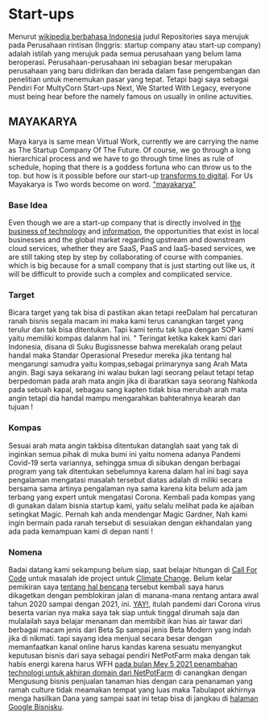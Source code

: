 # Start-ups
Menurut [wikipedia berbahasa Indonesia]( https://id.wikipedia.org/wiki/Perusahaan_rintisan) judul Repositories saya merujuk pada Perusahaan rintisan (Inggris: startup company atau start-up company) adalah istilah yang merujuk pada semua perusahaan yang belum lama beroperasi. Perusahaan-perusahaan ini sebagian besar merupakan perusahaan yang baru didirikan dan berada dalam fase pengembangan dan penelitian untuk menemukan pasar yang tepat.
Tetapi bagi saya sebagai Pendiri For MultyCorn Start-ups Next, We Started With Legacy, everyone must being hear before the namely famous on usually in online actuvities.
## MAYAKARYA
Maya karya is same mean Virtual Work, currently we are carrying the name as The Startup Company Of The Future.
Of course, we go through a long hierarchical process and we have to go through time lines as rule of schedule, hoping that there is a goddess fortuna who can throw us to the top. but how is it possible before our start-up [transforms to digital](https://github.com/users/transdigiware/projects/1).
For Us Mayakarya is Two words become on word. ["mayakarya"](https://www.f6s.com/mayakarya)
### Base Idea 
Even though we are a start-up company that is directly involved in [the business of technology](https://github.com/transdigiware/mayakarya) and [information](https://github.com/transdigiware/Media-Center), the opportunities that exist in local businesses and the global market regarding upstream and downstream cloud services, whether they are SaaS, PaaS and IaaS-based services, we are still taking step by step by collaborating of course with companies. which is big because for a small company that is just starting out like us, it will be difficult to provide such a complex and complicated service.
### Target 
Bicara target yang tak bisa di pastikan akan tetapi reeDalam hal percaturan ranah bisnis segala macam ini maka kami terus canangkan target yang terulur dan tak bisa ditentukan. Tapi kami tentu tak lupa dengan SOP kami yaitu memiliki kompas dalanm hal ini. 
" Teringat ketika kakek kami dari Indonesia, disana di Suku Bugissnesse bahwa merekalah orang pelaut handal maka Standar Operasional Presedur mereka jika tentang hal mengarungi samudra yaitu kompas,sebagai primarynya sang Arah Mata angin.
Bagi saya sekarang ini walau bukan lagi seorang pelaut tetapi tetap berpedoman pada arah mata angin jika di ibaratkan saya seorang Nahkoda pada sebuah kapal, sebagau sang kapten tidak bisa merubah arah mata angin tetapi dia handal mampu mengarahkan bahterahnya kearah dan tujuan !
### Kompas
Sesuai arah mata angin takbisa ditentukan datanglah saat yang tak di inginkan semua pihak di muka bumi ini yaitu nomena adanya Pandemi Covid-19 serta variannya, sehingga smua di sibukan dengan berbagai program yang tak ditentukan sebelumnya karena dalam hal ini bagi saya pengalaman mengatasi masalah tersebut diatas adalah di miliki secara bersama sama artinya pengalaman nya sama karena kita belum ada jam terbang yang expert untuk mengatasi Corona. Kembali pada kompas yang di gunakan dalam bisnia startup kami, yaitu selalu melihat pada ke ajaiban setingkat Magic. Pernah kah anda mendengar Magic Gardner, Nah kami ingin bermain pada ranah tersebut di sesuiakan dengan ekhandalan yang ada pada kemampuan kami di depan nanti !
### Nomena
Badai datang kami sekampung belum siap, saat belajar hitungan di [Call For Code](https://callforcode.org/) untuk masalah ide project untuk [Climate Change](https://github.com/transdigiware/Dispots). Belum kelar pemikiran saya [tentang hal bencana]( https://github.com/transdigiware/Crisis-Center) tersebut kembali saya harus dikagetkan dengan pemblokiran jalan di manana-mana rentang antara awal tahun 2020 sampai dengan 2021, ini. [YAY!](https://news.ycombinator.com/user?id=amhnews), itulah pandemi dari Corona virus beserta varian nya maka saya tak siap untuk tinggal dirumah saja dan mulalailah saya belajar menanam dan membibit ikan hias air tawar dari berbagai macam jenis dari Beta Sp sampai jenis Beta Modern yang indah jika di nikmati. tapi sayang idea menjual secara besar dengan memanfaatkan kanal online harus kandas karena sesuatu menyangkut keputusan bisnis dari saya sebagai pendiri NetPotFarm maka dengan tak habis energi karena harus WFH [pada bulan Mey 5 2021 penambahan technologi untuk akhiran domain dari NetPotFarm](https://github.com/NetPotFarm-Tech) di canangkan dengan Mengusung bisnis penjualan tanaman hias dengan cara penanaman yang ramah culture tidak meamakan tempat yang luas maka Tabulapot akhirnya menga hasilkan Dana yang sampai saat ini tetap bisa di jangkau di [halaman Google Bisnisku](https://netpotfarm.business.site/?m=true).

